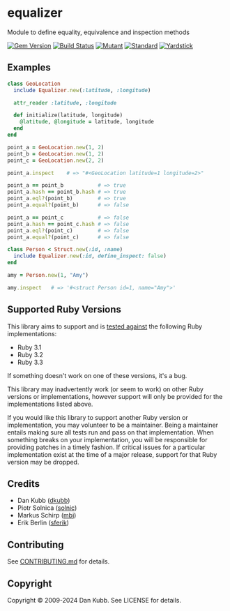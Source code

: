 equalizer
=========

Module to define equality, equivalence and inspection methods

[![Gem Version](http://img.shields.io/gem/v/equalizer.svg)][gem]
[![Build Status](https://github.com/dkubb/equalizer/actions/workflows/specs.yml/badge.svg)][specs]
[![Mutant](https://github.com/dkubb/equalizer/actions/workflows/mutant.yml/badge.svg)][mutant]
[![Standard](https://github.com/dkubb/equalizer/actions/workflows/standard.yml/badge.svg)][standard]
[![Yardstick](https://github.com/dkubb/equalizer/actions/workflows/yardstick.yml/badge.svg)][yardstick]

[gem]: https://rubygems.org/gems/equalizer
[specs]: https://github.com/dkubb/equalizer/actions/workflows/specs.yml
[mutant]: https://github.com/dkubb/equalizer/actions/workflows/mutant.yml
[standard]: https://github.com/dkubb/equalizer/actions/workflows/standard.yml
[yardstick]: https://github.com/dkubb/equalizer/actions/workflows/yardstick.yml

Examples
--------

``` ruby
class GeoLocation
  include Equalizer.new(:latitude, :longitude)

  attr_reader :latitude, :longitude

  def initialize(latitude, longitude)
    @latitude, @longitude = latitude, longitude
  end
end

point_a = GeoLocation.new(1, 2)
point_b = GeoLocation.new(1, 2)
point_c = GeoLocation.new(2, 2)

point_a.inspect    # => "#<GeoLocation latitude=1 longitude=2>"

point_a == point_b           # => true
point_a.hash == point_b.hash # => true
point_a.eql?(point_b)        # => true
point_a.equal?(point_b)      # => false

point_a == point_c           # => false
point_a.hash == point_c.hash # => false
point_a.eql?(point_c)        # => false
point_a.equal?(point_c)      # => false

class Person < Struct.new(:id, :name)
  include Equalizer.new(:id, define_inspect: false)
end

amy = Person.new(1, "Amy")

amy.inspect   # => '#<struct Person id=1, name="Amy">'
```

Supported Ruby Versions
-----------------------

This library aims to support and is [tested against][specs] the following Ruby
implementations:

* Ruby 3.1
* Ruby 3.2
* Ruby 3.3

If something doesn't work on one of these versions, it's a bug.

This library may inadvertently work (or seem to work) on other Ruby versions or
implementations, however support will only be provided for the implementations
listed above.

If you would like this library to support another Ruby version or
implementation, you may volunteer to be a maintainer. Being a maintainer
entails making sure all tests run and pass on that implementation. When
something breaks on your implementation, you will be responsible for providing
patches in a timely fashion. If critical issues for a particular implementation
exist at the time of a major release, support for that Ruby version may be
dropped.

Credits
-------

* Dan Kubb ([dkubb](https://github.com/dkubb))
* Piotr Solnica ([solnic](https://github.com/solnic))
* Markus Schirp ([mbj](https://github.com/mbj))
* Erik Berlin ([sferik](https://github.com/sferik))

Contributing
-------------

See [CONTRIBUTING.md](CONTRIBUTING.md) for details.

Copyright
---------

Copyright &copy; 2009-2024 Dan Kubb. See LICENSE for details.
